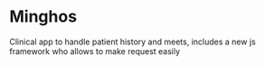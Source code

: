 # Minghos
Clinical app to handle patient history and meets, includes a new js framework who allows to make request easily
